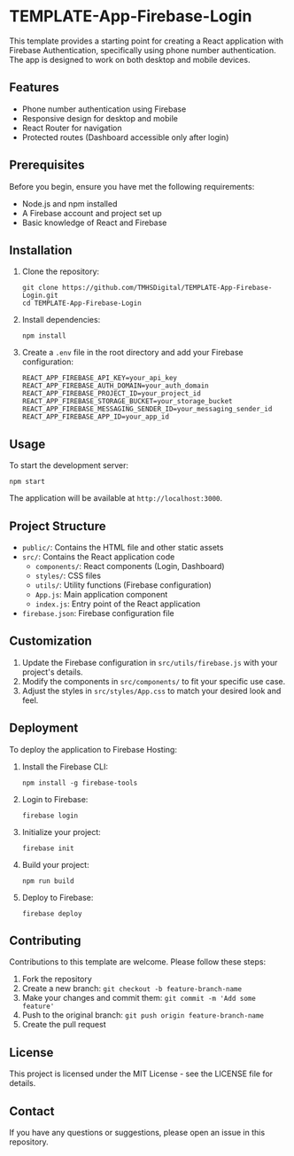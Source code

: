 # TEMPLATE-App-Firebase-Login

This template provides a starting point for creating a React application with Firebase Authentication, specifically using phone number authentication. The app is designed to work on both desktop and mobile devices.

## Features

- Phone number authentication using Firebase
- Responsive design for desktop and mobile
- React Router for navigation
- Protected routes (Dashboard accessible only after login)

## Prerequisites

Before you begin, ensure you have met the following requirements:
- Node.js and npm installed
- A Firebase account and project set up
- Basic knowledge of React and Firebase

## Installation

1. Clone the repository:
   ```
   git clone https://github.com/TMHSDigital/TEMPLATE-App-Firebase-Login.git
   cd TEMPLATE-App-Firebase-Login
   ```

2. Install dependencies:
   ```
   npm install
   ```

3. Create a `.env` file in the root directory and add your Firebase configuration:
   ```
   REACT_APP_FIREBASE_API_KEY=your_api_key
   REACT_APP_FIREBASE_AUTH_DOMAIN=your_auth_domain
   REACT_APP_FIREBASE_PROJECT_ID=your_project_id
   REACT_APP_FIREBASE_STORAGE_BUCKET=your_storage_bucket
   REACT_APP_FIREBASE_MESSAGING_SENDER_ID=your_messaging_sender_id
   REACT_APP_FIREBASE_APP_ID=your_app_id
   ```

## Usage

To start the development server:

```
npm start
```

The application will be available at `http://localhost:3000`.

## Project Structure

- `public/`: Contains the HTML file and other static assets
- `src/`: Contains the React application code
  - `components/`: React components (Login, Dashboard)
  - `styles/`: CSS files
  - `utils/`: Utility functions (Firebase configuration)
  - `App.js`: Main application component
  - `index.js`: Entry point of the React application
- `firebase.json`: Firebase configuration file

## Customization

1. Update the Firebase configuration in `src/utils/firebase.js` with your project's details.
2. Modify the components in `src/components/` to fit your specific use case.
3. Adjust the styles in `src/styles/App.css` to match your desired look and feel.

## Deployment

To deploy the application to Firebase Hosting:

1. Install the Firebase CLI:
   ```
   npm install -g firebase-tools
   ```

2. Login to Firebase:
   ```
   firebase login
   ```

3. Initialize your project:
   ```
   firebase init
   ```

4. Build your project:
   ```
   npm run build
   ```

5. Deploy to Firebase:
   ```
   firebase deploy
   ```

## Contributing

Contributions to this template are welcome. Please follow these steps:

1. Fork the repository
2. Create a new branch: `git checkout -b feature-branch-name`
3. Make your changes and commit them: `git commit -m 'Add some feature'`
4. Push to the original branch: `git push origin feature-branch-name`
5. Create the pull request

## License

This project is licensed under the MIT License - see the LICENSE file for details.

## Contact

If you have any questions or suggestions, please open an issue in this repository.
